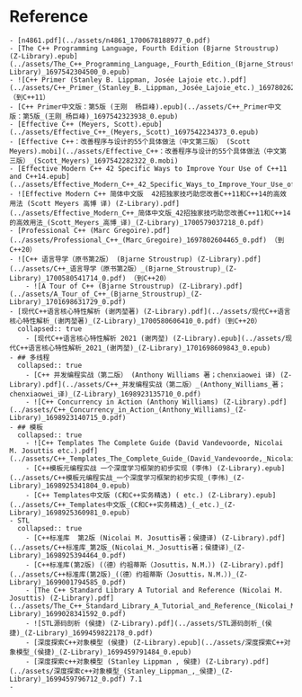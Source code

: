 # Reference
	- [n4861.pdf](../assets/n4861_1700678188977_0.pdf)
	- [The C++ Programming Language, Fourth Edition (Bjarne Stroustrup) (Z-Library).epub](../assets/The_C++_Programming_Language,_Fourth_Edition_(Bjarne_Stroustrup)_(Z-Library)_1697542304500_0.epub)
	- ![C++ Primer (Stanley B. Lippman, Josée Lajoie etc.).pdf](../assets/C++_Primer_(Stanley_B._Lippman,_Josée_Lajoie_etc.)_1697802621032_0.pdf) （到C++11）
	- [C++ Primer中文版：第5版 (王刚  杨巨峰).epub](../assets/C++_Primer中文版：第5版_(王刚_杨巨峰)_1697542323938_0.epub)
	- [Effective C++ (Meyers, Scott).epub](../assets/Effective_C++_(Meyers,_Scott)_1697542234373_0.epub)
	- [Effective C++：改善程序与设计的55个具体做法（中文第三版） (Scott Meyers).mobi](../assets/Effective_C++：改善程序与设计的55个具体做法（中文第三版）_(Scott_Meyers)_1697542282322_0.mobi)
	- [Effective Modern C++ 42 Specific Ways to Improve Your Use of C++11 and C++14.epub](../assets/Effective_Modern_C++_42_Specific_Ways_to_Improve_Your_Use_of_C++11_and_C++14_1697542339173_0.epub)
	- ![Effective Modern C++ 简体中文版  42招独家技巧助您改善C++11和C++14的高效用法 (Scott Meyers 高博 译) (Z-Library).pdf](../assets/Effective_Modern_C++_简体中文版_42招独家技巧助您改善C++11和C++14的高效用法_(Scott_Meyers_高博_译)_(Z-Library)_1700579037218_0.pdf)
	- [Professional C++ (Marc Gregoire).pdf](../assets/Professional_C++_(Marc_Gregoire)_1697802604465_0.pdf) （到C++20）
	- ![C++ 语言导学（原书第2版） (Bjarne Stroustrup) (Z-Library).pdf](../assets/C++_语言导学（原书第2版）_(Bjarne_Stroustrup)_(Z-Library)_1700580541714_0.pdf) （到C++20）
		- ![A Tour of C++ (Bjarne Stroustrup) (Z-Library).pdf](../assets/A_Tour_of_C++_(Bjarne_Stroustrup)_(Z-Library)_1701698631729_0.pdf)
	- [现代C++语言核心特性解析 (谢丙堃著) (Z-Library).pdf](../assets/现代C++语言核心特性解析_(谢丙堃著)_(Z-Library)_1700580606410_0.pdf)（到C++20）
	  collapsed:: true
		- [现代C++语言核心特性解析 2021 (谢丙堃) (Z-Library).epub](../assets/现代C++语言核心特性解析_2021_(谢丙堃)_(Z-Library)_1701698609843_0.epub)
	- ## 多线程
	  collapsed:: true
		- [C++ 并发编程实战（第二版） (Anthony Williams 著；chenxiaowei 译) (Z-Library).pdf](../assets/C++_并发编程实战（第二版）_(Anthony_Williams_著；chenxiaowei_译)_(Z-Library)_1698923135710_0.pdf)
		- ![C++ Concurrency in Action (Anthony Williams) (Z-Library).pdf](../assets/C++_Concurrency_in_Action_(Anthony_Williams)_(Z-Library)_1698923140715_0.pdf)
	- ## 模板
	  collapsed:: true
		- ![C++ Templates The Complete Guide (David Vandevoorde, Nicolai M. Josuttis etc.).pdf](../assets/C++_Templates_The_Complete_Guide_(David_Vandevoorde,_Nicolai_M._Josuttis_etc.)_1697802611650_0.pdf)
		- [C++模板元编程实战 一个深度学习框架的初步实现 (李伟) (Z-Library).epub](../assets/C++模板元编程实战_一个深度学习框架的初步实现_(李伟)_(Z-Library)_1698925341804_0.epub)
		- [C++ Templates中文版 (C和C++实务精选) ( etc.) (Z-Library).epub](../assets/C++_Templates中文版_(C和C++实务精选)_(_etc.)_(Z-Library)_1698925360981_0.epub)
	- STL
	  collapsed:: true
		- [C++标准库  第2版 (Nicolai M. Josuttis著；侯捷译) (Z-Library).pdf](../assets/C++标准库_第2版_(Nicolai_M._Josuttis著；侯捷译)_(Z-Library)_1698925394464_0.pdf)
		- [C++标准库(第2版) (（德）约祖蒂斯（Josuttis，N.M.）) (Z-Library).pdf](../assets/C++标准库(第2版)_(（德）约祖蒂斯（Josuttis，N.M.）)_(Z-Library)_1699001794585_0.pdf)
		- [The C++ Standard Library A Tutorial and Reference (Nicolai M. Josuttis) (Z-Library).pdf](../assets/The_C++_Standard_Library_A_Tutorial_and_Reference_(Nicolai_M._Josuttis)_(Z-Library)_1699028341592_0.pdf)
		- ![STL源码剖析 (侯捷) (Z-Library).pdf](../assets/STL源码剖析_(侯捷)_(Z-Library)_1699459822178_0.pdf)
		- [深度探索C++对象模型 (侯捷) (Z-Library).epub](../assets/深度探索C++对象模型_(侯捷)_(Z-Library)_1699459791484_0.epub)
		- [深度探索c++对象模型 (Stanley Lippman , 侯捷) (Z-Library).pdf](../assets/深度探索c++对象模型_(Stanley_Lippman_,_侯捷)_(Z-Library)_1699459796712_0.pdf) 7.1
	-